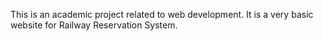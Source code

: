 This is an academic project related to web development. It is a very basic website for Railway Reservation System.
